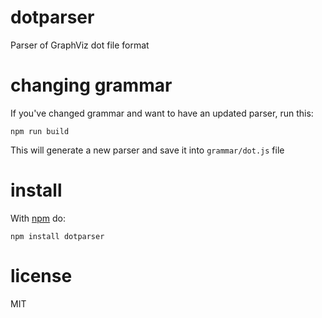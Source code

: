 # dotparser

Parser of GraphViz dot file format

# changing grammar

If you've changed grammar and want to have an updated parser, run this:

```
npm run build
```

This will generate a new parser and save it into `grammar/dot.js` file

# install

With [npm](https://npmjs.org) do:

```
npm install dotparser
```

# license

MIT
